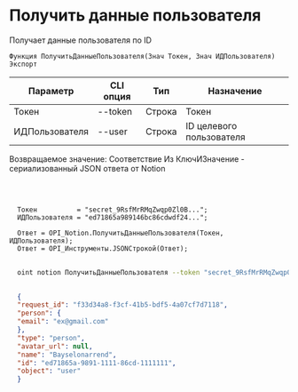﻿---
sidebar_position: 2
---

# Получить данные пользователя
 Получает данные пользователя по ID



`Функция ПолучитьДанныеПользователя(Знач Токен, Знач ИДПользователя) Экспорт`

  | Параметр | CLI опция | Тип | Назначение |
  |-|-|-|-|
  | Токен | --token | Строка | Токен |
  | ИДПользователя | --user | Строка | ID целевого пользователя |

  
  Возвращаемое значение:   Соответствие Из КлючИЗначение - сериализованный JSON ответа от Notion

<br/>




```bsl title="Пример кода"
  
  Токен          = "secret_9RsfMrRMqZwqp0Zl0B...";
  ИДПользователя = "ed71865a989146bc86cdwdf24...";
  
  Ответ = OPI_Notion.ПолучитьДанныеПользователя(Токен, ИДПользователя);
  Ответ = OPI_Инструменты.JSONСтрокой(Ответ);
```



```sh title="Пример команды CLI"
    
  oint notion ПолучитьДанныеПользователя --token "secret_9RsfMrRMqZwqp0Zl0B..." --user "ed71865a989146bc86cdwdf24..."

```

```json title="Результат"
  
  {
  "request_id": "f33d34a8-f3cf-41b5-bdf5-4a07cf7d7118",
  "person": {
  "email": "ex@gmail.com"
  },
  "type": "person",
  "avatar_url": null,
  "name": "Bayselonarrend",
  "id": "ed71865a-9891-1111-86cd-1111111",
  "object": "user"
  }
  

```
